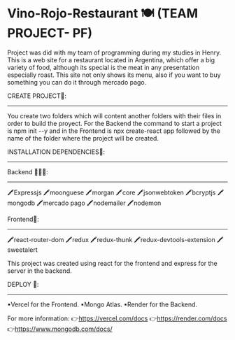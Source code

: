 # Vino-Rojo-Restaurant 🍽 (TEAM PROJECT- PF)

Project  was did  with  my team of programming during  my studies in Henry. This is a web site for a restaurant located in Argentina, which offer a big variety of food, although its special is the meat in any presentation especially roast. This site not only shows its menu, also if you want to buy something you can do it through mercado pago.

CREATE PROJECT🍴:
<hr>
You create two folders which will content another folders with their files in order to build the proyect. For the Backend the command to start a project is npm init --y and in the Frontend is npx create-react app followed by the name of the folder where the project will be created.


INSTALLATION DEPENDENCIES🔧:
<hr>

Backend 👨🏽‍🍳:
<hr>
🖍Expressjs
🖍moonguese
🖍morgan
🖍core
🖍jsonwebtoken
🖍bcryptjs
🖍mongodb
🖍mercado pago
🖍nodemailer
🖍nodemon

Frontend🧆:
<hr>
🖍react-router-dom
🖍redux
🖍redux-thunk
🖍redux-devtools-extension
🖍sweetalert

This project was created using react for the frontend and express for the server in the backend.


DEPLOY 🚀:
<hr>
▪Vercel for the Frontend.
▪Mongo Atlas.
▪Render for the Backend.

For more information:
👉https://vercel.com/docs
👉https://render.com/docs
👉https://www.mongodb.com/docs/
